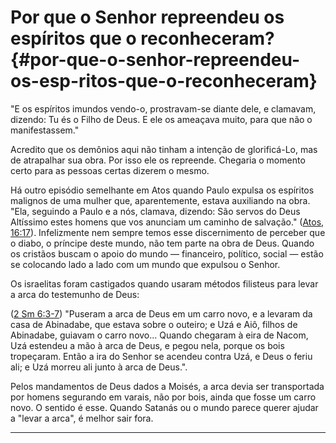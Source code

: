 # Por que o Senhor repreendeu os espíritos que o reconheceram? {#por-que-o-senhor-repreendeu-os-esp-ritos-que-o-reconheceram}

&quot;E os espíritos imundos vendo-o, prostravam-se diante dele, e clamavam, dizendo: Tu és o Filho de Deus. E ele os ameaçava muito, para que não o manifestassem.&quot;

Acredito que os demônios aqui não tinham a intenção de glorificá-Lo, mas de atrapalhar sua obra. Por isso ele os repreende. Chegaria o momento certo para as pessoas certas dizerem o mesmo.

Há outro episódio semelhante em Atos quando Paulo expulsa os espíritos malignos de uma mulher que, aparentemente, estava auxiliando na obra. &quot;Ela, seguindo a Paulo e a nós, clamava, dizendo: São servos do Deus Altíssimo estes homens que vos anunciam um caminho de salvação.&quot; ([Atos, 16:17](http://bibliaonline.com.br/acf/atos/16/17)). Infelizmente nem sempre temos esse discernimento de perceber que o diabo, o príncipe deste mundo, não tem parte na obra de Deus. Quando os cristãos buscam o apoio do mundo — financeiro, político, social — estão se colocando lado a lado com um mundo que expulsou o Senhor.

Os israelitas foram castigados quando usaram métodos filisteus para levar a arca do testemunho de Deus:

([2 Sm 6:3-7](http://bibliaonline.com.br/acf/2sm/6/3-7)) &quot;Puseram a arca de Deus em um carro novo, e a levaram da casa de Abinadabe, que estava sobre o outeiro; e Uzá e Aiô, filhos de Abinadabe, guiavam o carro novo... Quando chegaram à eira de Nacom, Uzá estendeu a mão à arca de Deus, e pegou nela, porque os bois tropeçaram. Então a ira do Senhor se acendeu contra Uzá, e Deus o feriu ali; e Uzá morreu ali junto à arca de Deus.&quot;.

Pelos mandamentos de Deus dados a Moisés, a arca devia ser transportada por homens segurando em varais, não por bois, ainda que fosse um carro novo. O sentido é esse. Quando Satanás ou o mundo parece querer ajudar a &quot;levar a arca&quot;, é melhor sair fora.

*****